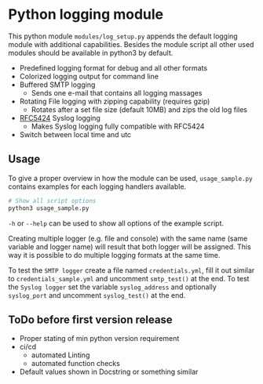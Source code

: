# Python logging module
This python module `modules/log_setup.py` appends the default logging module with additional capabilities.
Besides the module script all other used modules should be available in python3 by default.

- Predefined logging format for debug and all other formats
- Colorized logging output for command line
- Buffered SMTP logging
    - Sends one e-mail that contains all logging massages
- Rotating File logging with zipping capability (requires gzip)
    - Rotates after a set file size (default 10MB) and zips the old log files
- [RFC5424](https://datatracker.ietf.org/doc/rfc5424/) Syslog logging
    - Makes Syslog logging fully compatible with RFC5424 
- Switch between local time and utc


## Usage
To give a proper overview in how the module can be used, `usage_sample.py` contains examples for each logging handlers available.  
``` sh
# Show all script options
python3 usage_sample.py
```
`-h` or `--help` can be used to show all options of the example script.

Creating multiple logger (e.g. file and console) with the same name (same variable and logger name) will result that both logger will be assigned.
This way it is possible to do multiple logging formats at the same time.

To test the `SMTP logger` create a file named `credentials.yml`, fill it out similar to `credentials_sample.yml` and uncomment `smtp_test()` at the end.
To test the `Syslog logger` set the variable `syslog_address` and optionally `syslog_port` and uncomment `syslog_test()` at the end.

## ToDo before first version release
- Proper stating of min python version requirement
- ci/cd
    - automated Linting
    - automated function checks
- Default values shown in Docstring or something similar
